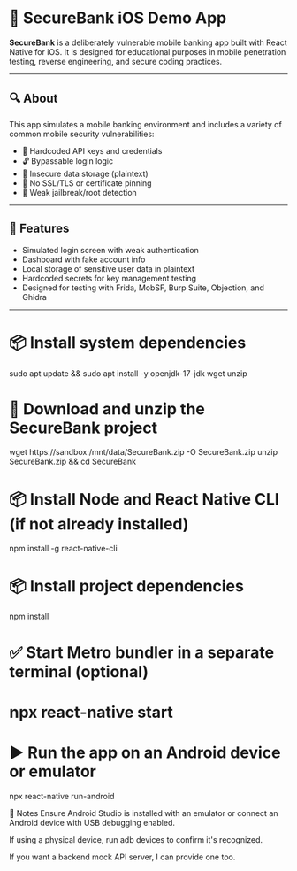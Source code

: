 
# 🏦 SecureBank iOS Demo App

**SecureBank** is a deliberately vulnerable mobile banking app built with React Native for iOS. It is designed for educational purposes in mobile penetration testing, reverse engineering, and secure coding practices.

---

## 🔍 About

This app simulates a mobile banking environment and includes a variety of common mobile security vulnerabilities:

- 🔑 Hardcoded API keys and credentials
- 🔓 Bypassable login logic
- 📁 Insecure data storage (plaintext)
- 🔐 No SSL/TLS or certificate pinning
- 📱 Weak jailbreak/root detection

---

## 🚀 Features

- Simulated login screen with weak authentication
- Dashboard with fake account info
- Local storage of sensitive user data in plaintext
- Hardcoded secrets for key management testing
- Designed for testing with Frida, MobSF, Burp Suite, Objection, and Ghidra

---


# 📦 Install system dependencies
sudo apt update && sudo apt install -y openjdk-17-jdk wget unzip

# 📁 Download and unzip the SecureBank project
wget https://sandbox:/mnt/data/SecureBank.zip -O SecureBank.zip
unzip SecureBank.zip && cd SecureBank

# 📦 Install Node and React Native CLI (if not already installed)
npm install -g react-native-cli

# 📦 Install project dependencies
npm install

# ✅ Start Metro bundler in a separate terminal (optional)
# npx react-native start

# ▶️ Run the app on an Android device or emulator
npx react-native run-android

📌 Notes
Ensure Android Studio is installed with an emulator or connect an Android device with USB debugging enabled.

If using a physical device, run adb devices to confirm it's recognized.

If you want a backend mock API server, I can provide one too.


